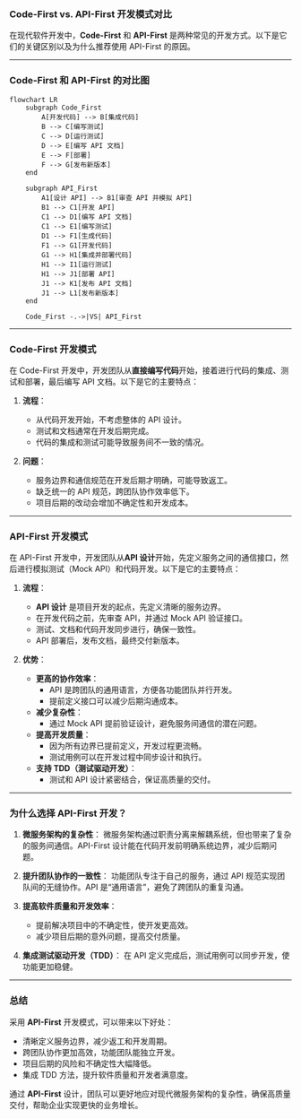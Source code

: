 ### **Code-First vs. API-First 开发模式对比**

在现代软件开发中，**Code-First** 和 **API-First** 是两种常见的开发方式。以下是它们的关键区别以及为什么推荐使用 API-First 的原因。

---

### **Code-First 和 API-First 的对比图**

```mermaid
flowchart LR
    subgraph Code_First
        A[开发代码] --> B[集成代码]
        B --> C[编写测试]
        C --> D[运行测试]
        D --> E[编写 API 文档]
        E --> F[部署]
        F --> G[发布新版本]
    end
    
    subgraph API_First
        A1[设计 API] --> B1[审查 API 并模拟 API]
        B1 --> C1[开发 API]
        C1 --> D1[编写 API 文档]
        C1 --> E1[编写测试]
        D1 --> F1[生成代码]
        F1 --> G1[开发代码]
        G1 --> H1[集成并部署代码]
        H1 --> I1[运行测试]
        H1 --> J1[部署 API]
        J1 --> K1[发布 API 文档]
        J1 --> L1[发布新版本]
    end
    
    Code_First -.->|VS| API_First
```

---

### **Code-First 开发模式**

在 Code-First 开发中，开发团队从**直接编写代码**开始，接着进行代码的集成、测试和部署，最后编写 API 文档。以下是它的主要特点：

1. **流程**：
   - 从代码开发开始，不考虑整体的 API 设计。
   - 测试和文档通常在开发后期完成。
   - 代码的集成和测试可能导致服务间不一致的情况。

2. **问题**：
   - 服务边界和通信规范在开发后期才明确，可能导致返工。
   - 缺乏统一的 API 规范，跨团队协作效率低下。
   - 项目后期的改动会增加不确定性和开发成本。

---

### **API-First 开发模式**

在 API-First 开发中，开发团队从**API 设计**开始，先定义服务之间的通信接口，然后进行模拟测试（Mock API）和代码开发。以下是它的主要特点：

1. **流程**：
   - **API 设计** 是项目开发的起点，先定义清晰的服务边界。
   - 在开发代码之前，先审查 API，并通过 Mock API 验证接口。
   - 测试、文档和代码开发同步进行，确保一致性。
   - API 部署后，发布文档，最终交付新版本。

2. **优势**：
   - **更高的协作效率**：
     - API 是跨团队的通用语言，方便各功能团队并行开发。
     - 提前定义接口可以减少后期沟通成本。
   - **减少复杂性**：
     - 通过 Mock API 提前验证设计，避免服务间通信的潜在问题。
   - **提高开发质量**：
     - 因为所有边界已提前定义，开发过程更流畅。
     - 测试用例可以在开发过程中同步设计和执行。
   - **支持 TDD（测试驱动开发）**：
     - 测试和 API 设计紧密结合，保证高质量的交付。

---

### **为什么选择 API-First 开发？**

1. **微服务架构的复杂性**：
   微服务架构通过职责分离来解耦系统，但也带来了复杂的服务间通信。API-First 设计能在代码开发前明确系统边界，减少后期问题。

2. **提升团队协作的一致性**：
   功能团队专注于自己的服务，通过 API 规范实现团队间的无缝协作。API 是“通用语言”，避免了跨团队的重复沟通。

3. **提高软件质量和开发效率**：
   - 提前解决项目中的不确定性，使开发更高效。
   - 减少项目后期的意外问题，提高交付质量。

4. **集成测试驱动开发（TDD）**：
   在 API 定义完成后，测试用例可以同步开发，使功能更加稳健。

---

### **总结**

采用 **API-First** 开发模式，可以带来以下好处：
- 清晰定义服务边界，减少返工和开发周期。
- 跨团队协作更加高效，功能团队能独立开发。
- 项目后期的风险和不确定性大幅降低。
- 集成 TDD 方法，提升软件质量和开发者满意度。

通过 **API-First** 设计，团队可以更好地应对现代微服务架构的复杂性，确保高质量交付，帮助企业实现更快的业务增长。
